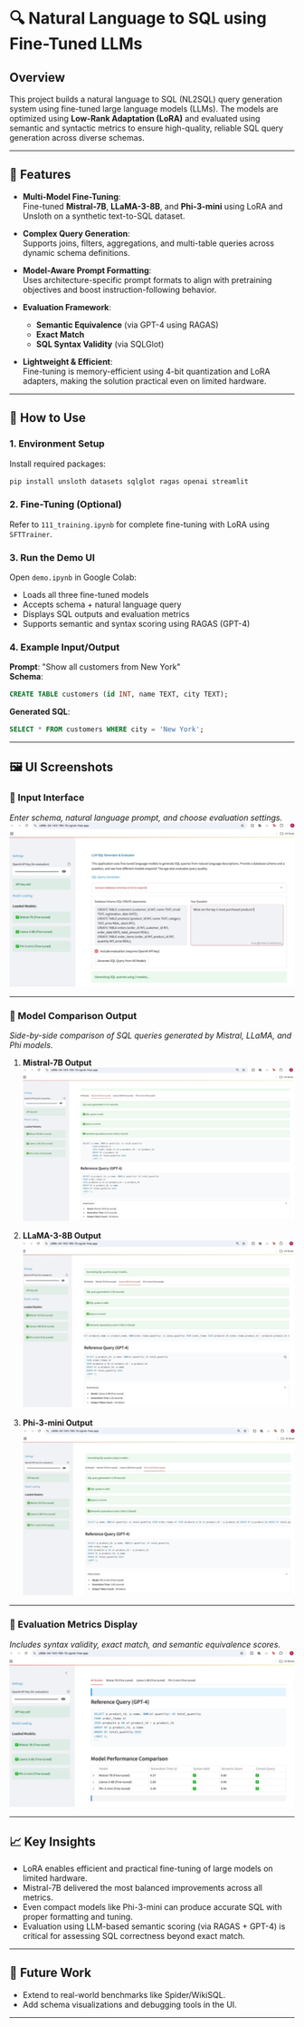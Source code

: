 
# 🔍 Natural Language to SQL using Fine-Tuned LLMs

## Overview

This project builds a natural language to SQL (NL2SQL) query generation system using fine-tuned large language models (LLMs). The models are optimized using **Low-Rank Adaptation (LoRA)** and evaluated using semantic and syntactic metrics to ensure high-quality, reliable SQL query generation across diverse schemas.

---

## 🚀 Features

- **Multi-Model Fine-Tuning**:  
  Fine-tuned **Mistral-7B**, **LLaMA-3-8B**, and **Phi-3-mini** using LoRA and Unsloth on a synthetic text-to-SQL dataset.

- **Complex Query Generation**:  
  Supports joins, filters, aggregations, and multi-table queries across dynamic schema definitions.

- **Model-Aware Prompt Formatting**:  
  Uses architecture-specific prompt formats to align with pretraining objectives and boost instruction-following behavior.

- **Evaluation Framework**:
  - **Semantic Equivalence** (via GPT-4 using RAGAS)  
  - **Exact Match**  
  - **SQL Syntax Validity** (via SQLGlot)

- **Lightweight & Efficient**:  
  Fine-tuning is memory-efficient using 4-bit quantization and LoRA adapters, making the solution practical even on limited hardware.

---

## 🧰 How to Use

### 1. Environment Setup

Install required packages:
```bash
pip install unsloth datasets sqlglot ragas openai streamlit
```

### 2. Fine-Tuning (Optional)

Refer to `111_training.ipynb` for complete fine-tuning with LoRA using `SFTTrainer`.

### 3. Run the Demo UI

Open `demo.ipynb` in Google Colab:

- Loads all three fine-tuned models
- Accepts schema + natural language query
- Displays SQL outputs and evaluation metrics
- Supports semantic and syntax scoring using RAGAS (GPT-4)

### 4. Example Input/Output

**Prompt**: "Show all customers from New York"  
**Schema**:
```sql
CREATE TABLE customers (id INT, name TEXT, city TEXT);
```

**Generated SQL**:
```sql
SELECT * FROM customers WHERE city = 'New York';
```

---

## 🖼️ UI Screenshots

### 🔹 Input Interface

*Enter schema, natural language prompt, and choose evaluation settings.*
![Input Interface](ui_screenshots/image-1.png)

---

### 🔹 Model Comparison Output


*Side-by-side comparison of SQL queries generated by Mistral, LLaMA, and Phi models.*

1. **Mistral-7B Output**
![Model Output Mistral](ui_screenshots/image-3.png)

2. **LLaMA-3-8B Output**
![Model Output Llama](ui_screenshots/image-4.png)

3. **Phi-3-mini Output**
![Model Output Phi](ui_screenshots/image-5.png)


---

### 🔹 Evaluation Metrics Display

*Includes syntax validity, exact match, and semantic equivalence scores.*
![Model Output](ui_screenshots/image-2.png)



---

## 📈 Key Insights

- LoRA enables efficient and practical fine-tuning of large models on limited hardware.
- Mistral-7B delivered the most balanced improvements across all metrics.
- Even compact models like Phi-3-mini can produce accurate SQL with proper formatting and tuning.
- Evaluation using LLM-based semantic scoring (via RAGAS + GPT-4) is critical for assessing SQL correctness beyond exact match.

---

## 📌 Future Work

- Extend to real-world benchmarks like Spider/WikiSQL.
- Add schema visualizations and debugging tools in the UI.

---
